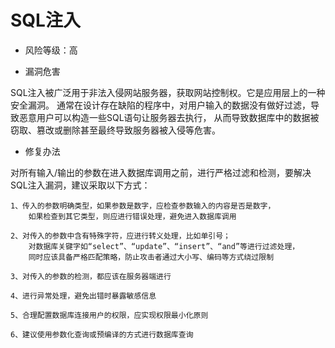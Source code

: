 # SQL注入

* 风险等级：高

* 漏洞危害

SQL注入被广泛用于非法入侵网站服务器，获取网站控制权。它是应用层上的一种安全漏洞。
通常在设计存在缺陷的程序中，对用户输入的数据没有做好过滤，导致恶意用户可以构造一些SQL语句让服务器去执行，
从而导致数据库中的数据被窃取、篡改或删除甚至最终导致服务器被入侵等危害。

* 修复办法

对所有输入/输出的参数在进入数据库调用之前，进行严格过滤和检测，要解决SQL注入漏洞，建议采取以下方式：
```text
1、传入的参数明确类型，如果参数是数字，应检查参数输入的内容是否是数字，
    如果检查到其它类型，则应进行错误处理，避免进入数据库调用

2、对传入的参数中含有特殊字符，应进行转义处理，比如单引号；
    对数据库关键字如“select”、“update”、“insert”、“and”等进行过滤处理，
    同时应该具备严格匹配策略，防止攻击者通过大小写、编码等方式绕过限制

3、对传入的参数的检测，都应该在服务器端进行

4、进行异常处理，避免出错时暴露敏感信息

5、合理配置数据库连接用户的权限，应实现权限最小化原则

6、建议使用参数化查询或预编译的方式进行数据库查询
```
